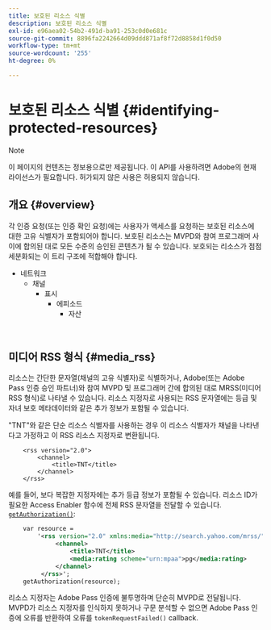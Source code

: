```yaml
---
title: 보호된 리소스 식별
description: 보호된 리소스 식별
exl-id: e96aea02-54b2-491d-ba91-253c0d0e681c
source-git-commit: 8896fa2242664d09ddd871af8f72d8858d1f0d50
workflow-type: tm+mt
source-wordcount: '255'
ht-degree: 0%

---
```


# 보호된 리소스 식별 {#identifying-protected-resources}

>[!NOTE]
>
>이 페이지의 컨텐츠는 정보용으로만 제공됩니다. 이 API를 사용하려면 Adobe의 현재 라이선스가 필요합니다. 허가되지 않은 사용은 허용되지 않습니다.

## 개요 {#overview}

각 인증 요청(또는 인증 확인 요청)에는 사용자가 액세스를 요청하는 보호된 리소스에 대한 고유 식별자가 포함되어야 합니다. 보호된 리소스는 MVPD와 참여 프로그래머 사이에 합의된 대로 모든 수준의 승인된 콘텐츠가 될 수 있습니다. 보호되는 리소스가 점점 세분화되는 이 트리 구조에 적합해야 합니다.

- 네트워크
   - 채널
      - 표시
         - 에피소드
            - 자산

</br>

## 미디어 RSS 형식 {#media_rss}

리소스는 간단한 문자열(채널의 고유 식별자)로 식별하거나, Adobe(또는 Adobe Pass 인증 승인 파트너)와 참여 MVPD 및 프로그래머 간에 합의된 대로 MRSS(미디어 RSS 형식)로 나타낼 수 있습니다. 리소스 지정자로 사용되는 RSS 문자열에는 등급 및 자녀 보호 메타데이터와 같은 추가 정보가 포함될 수 있습니다.


&quot;TNT&quot;와 같은 단순 리소스 식별자를 사용하는 경우 이 리소스 식별자가 채널을 나타낸다고 가정하고 이 RSS 리소스 지정자로 변환됩니다.

```RSS
    <rss version="2.0"> 
        <channel>
            <title>TNT</title>
        </channel>
    </rss>
```


예를 들어, 보다 복잡한 지정자에는 추가 등급 정보가 포함될 수 있습니다. 리소스 ID가 필요한 Access Enabler 함수에 전체 RSS 문자열을 전달할 수 있습니다. [`getAuthorization()`](/help/authentication/rest-api-reference.md):

```rss
    var resource = 
        '<rss version="2.0" xmlns:media="http://search.yahoo.com/mrss/"> 
             <channel>
                 <title>TNT</title>
                 <media:rating scheme="urn:mpaa">pg</media:rating>
             </channel>
         </rss>'; 
    getAuthorization(resource);
```

리소스 지정자는 Adobe Pass 인증에 불투명하며 단순히 MVPD로 전달됩니다. MVPD가 리소스 지정자를 인식하지 못하거나 구문 분석할 수 없으면 Adobe Pass 인증에 오류를 반환하여 오류를 `tokenRequestFailed()` callback.

<!--
## Related Information {#related}

-  User Metadata
-  Preflight Authorization
-->
